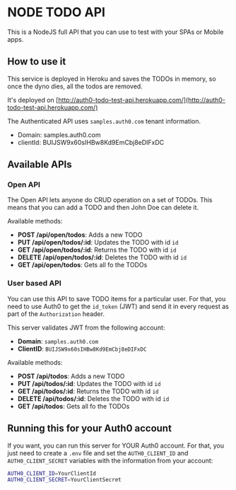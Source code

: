 # NODE TODO API

This is a NodeJS full API that you can use to test with your SPAs or Mobile apps.

## How to use it

This service is deployed in Heroku and saves the TODOs in memory, so once the dyno dies, all the todos are removed.

It's deployed on [http://auth0-todo-test-api.herokuapp.com/](http://auth0-todo-test-api.herokuapp.com/)

The Authenticated API uses `samples.auth0.com` tenant information.

* Domain: samples.auth0.com
* clientId: BUIJSW9x60sIHBw8Kd9EmCbj8eDIFxDC

## Available APIs

### Open API

The Open API lets anyone do CRUD operation on a set of TODOs. This means that you can add a TODO and then John Doe can delete it.

Available methods:

* **POST /api/open/todos**: Adds a new TODO
* **PUT /api/open/todos/:id**: Updates the TODO with id `id`
* **GET /api/open/todos/:id**: Returns the TODO with id `id`
* **DELETE /api/open/todos/:id**: Deletes the TODO with id `id`
* **GET /api/open/todos**: Gets all fo the TODOs

### User based API

You can use this API to save TODO items for a particular user. For that, you need to use Auth0 to get the `id_token` (JWT) and send it in every request as part of the `Authorization` header.

This server validates JWT from the following account:

* **Domain**: `samples.auth0.com`
* **ClientID**: `BUIJSW9x60sIHBw8Kd9EmCbj8eDIFxDC`

Available methods:

* **POST /api/todos**: Adds a new TODO
* **PUT /api/todos/:id**: Updates the TODO with id `id`
* **GET /api/todos/:id**: Returns the TODO with id `id`
* **DELETE /api/todos/:id**: Deletes the TODO with id `id`
* **GET /api/todos**: Gets all fo the TODOs

## Running this for your Auth0 account

If you want, you can run this server for YOUR Auth0 account. For that, you just need to create a `.env` file and set the `AUTH0_CLIENT_ID` and `AUTH0_CLIENT_SECRET` variables with the information from your account:

````bash
AUTH0_CLIENT_ID=YourClientId
AUTH0_CLIENT_SECRET=YourClientSecret
````

